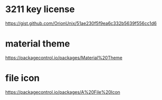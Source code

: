 # 3211 key license
https://gist.github.com/OrionUnix/51ae230f5f9ea6c332b5639f556cc1d6

# material theme
https://packagecontrol.io/packages/Material%20Theme

# file icon
https://packagecontrol.io/packages/A%20File%20Icon
